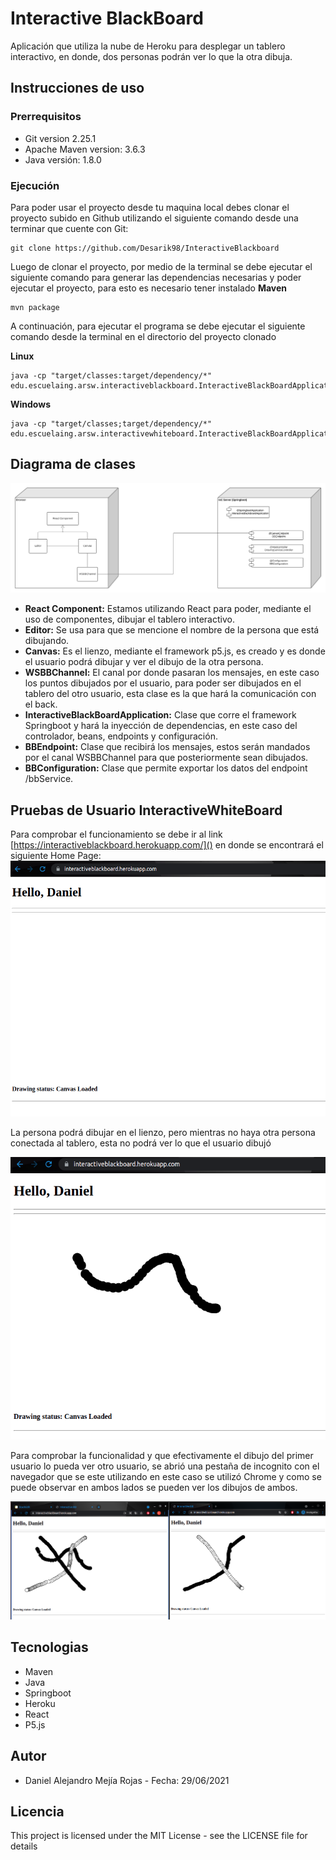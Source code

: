# Interactive BlackBoard
Aplicación que utiliza la nube de Heroku para desplegar un tablero interactivo, en donde,  dos personas podrán ver lo que la otra dibuja.

## Instrucciones de uso
### Prerrequisitos
* Git version 2.25.1
* Apache Maven version: 3.6.3
* Java versión: 1.8.0

### Ejecución
Para poder usar el proyecto desde tu maquina local debes clonar el proyecto subido en Github utilizando el siguiente comando desde una terminar que cuente con Git:
```
git clone https://github.com/Desarik98/InteractiveBlackboard
```

Luego de clonar el proyecto, por medio de la terminal se debe ejecutar el siguiente comando para generar las dependencias necesarias y poder ejecutar el proyecto, para esto es necesario tener instalado **Maven**
```
mvn package
```
A continuación, para ejecutar el programa se debe ejecutar el siguiente comando desde la terminal en el directorio del proyecto clonado

**Linux**
```
java -cp "target/classes:target/dependency/*" edu.escuelaing.arsw.interactiveblackboard.InteractiveBlackBoardApplication
```
**Windows**
```
java -cp "target/classes;target/dependency/*" edu.escuelaing.arsw.interactivewhiteboard.InteractiveBlackBoardApplication
```

## Diagrama de clases
![ClassDiagram](Images/InteractiveBBDiagram.png)
* **React Component:** Estamos utilizando React para poder, mediante el uso de componentes, dibujar el tablero interactivo.
* **Editor:** Se usa para que se mencione el nombre de la persona que está dibujando.
* **Canvas:** Es el lienzo, mediante el framework p5.js, es creado y es donde el usuario podrá dibujar y ver el dibujo de la otra persona.
* **WSBBChannel:** El canal por donde pasaran los mensajes, en este caso los puntos dibujados por el usuario, para poder ser dibujados en el tablero del otro usuario, esta clase es la que hará la comunicación con el back.
* **InteractiveBlackBoardApplication:** Clase que corre el framework Springboot y hará la inyección de dependencias, en este caso del controlador, beans, endpoints y configuración.
* **BBEndpoint:** Clase que recibirá los mensajes, estos serán mandados por el canal WSBBChannel para que posteriormente sean dibujados.
* **BBConfiguration:** Clase que permite exportar los datos del endpoint /bbService.

## Pruebas de Usuario InteractiveWhiteBoard
Para comprobar el funcionamiento se debe ir al link [https://interactiveblackboard.herokuapp.com/]() en donde se encontrará el siguiente Home Page:
![homePage](Images/homePage.png)

La persona podrá dibujar en el lienzo, pero mientras no haya otra persona conectada al tablero, esta no podrá ver lo que el usuario dibujó

![oneUser](Images/oneUser.png)

Para comprobar la funcionalidad y que efectivamente el dibujo del primer usuario lo pueda ver otro usuario, se abrió una pestaña de incognito con el navegador que se este utilizando en este caso se utilizó Chrome y como se puede observar en ambos lados se pueden ver los dibujos de ambos.

![Interaction](Images/interaction.png)

## Tecnologias
* Maven
* Java
* Springboot
* Heroku
* React
* P5.js

## Autor
* Daniel Alejandro Mejía Rojas - Fecha: 29/06/2021

## Licencia
This project is licensed under the MIT License - see the LICENSE file for details